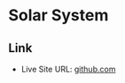 # Solar System

## Link
- Live Site URL: [github.com]( https://apollo-1101.github.io/solar-system/ )

